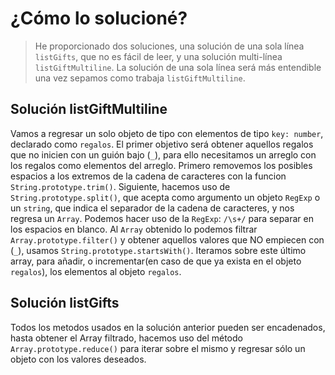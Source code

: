 # ¿Cómo lo solucioné?

> He proporcionado dos soluciones, una solución de una sola línea `listGifts`, que no es fácil de leer, y una solución multi-línea `listGiftMultiline`. La solución de una sola línea será más entendible una vez sepamos como trabaja `listGiftMultiline`.

## Solución listGiftMultiline

Vamos a regresar un solo objeto de tipo con elementos de tipo `key: number`, declarado como `regalos`.
El primer objetivo será obtener aquellos regalos que no inicien con un guión bajo (`_`), para ello necesitamos un arreglo con los regalos como elementos del arreglo. Primero removemos los posibles espacios a los extremos de la cadena de caracteres con la funcion `String.prototype.trim()`. Siguiente, hacemos uso de `String.prototype.split()`, que acepta como argumento un objeto `RegExp` o un `string`, que indica el separador de la cadena de caracteres, y nos regresa un `Array`. Podemos hacer uso de la `RegExp`: `/\s+/` para separar en los espacios en blanco. Al `Array` obtenido lo podemos filtrar `Array.prototype.filter()` y obtener aquellos valores que NO empiecen con (`_`), usamos `String.prototype.startsWith()`. Iteramos sobre este último array, para añadir, o incrementar(en caso de que ya exista en el objeto `regalos`), los elementos al objeto `regalos`.

## Solución listGifts

Todos los metodos usados en la solución anterior pueden ser encadenados, hasta obtener el Array filtrado, hacemos uso del método `Array.prototype.reduce()` para iterar sobre el mismo y regresar sólo un objeto con los valores deseados.
